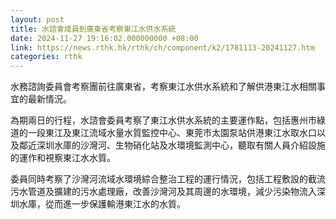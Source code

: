 ```yaml
---
layout: post
title: 水諮會成員到廣東省考察東江水供水系統
date: 2024-11-27 19:16:02.000000000 +08:00
link: https://news.rthk.hk/rthk/ch/component/k2/1781113-20241127.htm
categories: rthk
---
```


水務諮詢委員會考察團前往廣東省，考察東江水供水系統和了解供港東江水相關事宜的最新情況。
 
為期兩日的行程，水諮會委員考察了東江水供水系統的主要運作點，包括惠州市綠道的一段東江及東江流域水量水質監控中心、東莞市太園泵站供港東江水取水口以及鄰近深圳水庫的沙灣河、生物硝化站及水環境監測中心，聽取有關人員介紹設施的運作和視察東江水水質。
 
委員同時考察了沙灣河流域水環境綜合整治工程的運行情況，包括工程敷設的截流污水管道及擴建的污水處理廠，改善沙灣河及其周邊的水環境，減少污染物流入深圳水庫，從而進一步保護輸港東江水的水質。

